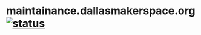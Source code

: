 # maintainance.dallasmakerspace.org [![status](https://travis-ci.org/Dallas-Makerspace/maintainance.dallasmakerspace.org.svg?branch=master)](https://travis-ci.org/Dallas-Makerspace/volunteer.dallasmakerspace.org/builds)
